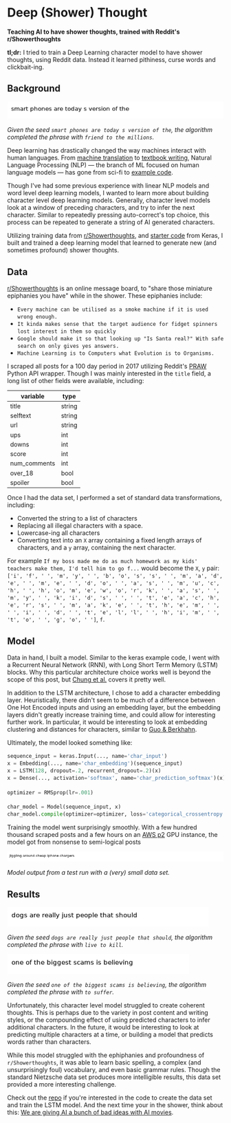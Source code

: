 # Deep (Shower) Thought
**Teaching AI to have shower thoughts, trained with Reddit's r/Showerthoughts**

**tl;dr:** I tried to train a Deep Learning character model to have shower thoughts, using Reddit data. Instead it 
learned pithiness, curse words and clickbait-ing.  

## Background

![references/smart_phones.gif](references/smart_phones.gif)

*Given the seed `smart phones are today s version of the`, the algorithm completed the phrase with `friend to the millions`.*

Deep learning has drastically changed the way machines interact with human languages. From 
[machine translation](https://research.google.com/pubs/pub45610.html) to 
[textbook writing](https://newatlas.com/writing-algorithm/25539/), Natural Language Processing (NLP) — the branch of 
ML focused on human language models — has gone from sci-fi to [example code](https://github.com/keras-team/keras/tree/master/examples#text--sequences-examples). 

Though I've had some previous experience with linear NLP models and word level deep learning models, I wanted to learn 
more about building character level deep learning models. Generally, character level models look at a window of preceding 
characters, and try to infer the next character. Similar to repeatedly pressing auto-correct's top choice, this process 
can be repeated to generate a string of AI generated characters. 


Utilizing training data from [r/Showerthoughts](https://www.reddit.com/r/Showerthoughts/), and [starter code](https://github.com/keras-team/keras/blob/master/examples/lstm_text_generation.py)
from Keras, I built and trained a deep learning model that learned to generate new (and sometimes profound) shower 
thoughts. 
 
## Data

[r/Showerthoughts](https://www.reddit.com/r/Showerthoughts/) is an online message board, to "share those miniature 
epiphanies you have" while in the shower. These epiphanies include:
 
 - `Every machine can be utilised as a smoke machine if it is used wrong enough.`
 - `It kinda makes sense that the target audience for fidget spinners lost interest in them so quickly`
 - `Google should make it so that looking up "Is Santa real?" With safe search on only gives yes answers.`
 - `Machine Learning is to Computers what Evolution is to Organisms.`

I scraped all posts for a 100 day period in 2017 utilizing Reddit's [PRAW](https://praw.readthedocs.io/en/latest/) Python 
API wrapper. Though I was mainly interested in the `title` field, a long list of other fields were available, 
including:

| variable     | type   |
|--------------|--------|
| title        | string |
| selftext     | string |
| url          | string |
| ups          | int    |
| downs        | int    |
| score        | int    |
| num_comments | int    |
| over_18      | bool   |
| spoiler      | bool   |

Once I had the data set, I performed a set of standard data transformations, including:

 - Converted the string to a list of characters
 - Replacing all illegal characters with a space. 
 - Lowercase-ing all characters
 - Converting text into an `X` array containing a fixed length arrays of characters, and a `y` array, containing the 
 next character. 
 
For example `If my boss made me do as much homework as my kids' teachers make them, I'd tell him to go f...` 
 would become the `X`, `y` pair: `['i', 'f', ' ', 'm', 'y', ' ', 'b', 'o', 's', 's', ' ', 'm', 'a', 'd', 'e', ' ', 'm', 'e', ' ', 'd', 'o', ' ', 'a', 's', ' ', 'm', 'u', 'c', 'h', ' ', 'h', 'o', 'm', 'e', 'w', 'o', 'r', 'k', ' ', 'a', 's', ' ', 'm', 'y', ' ', 'k', 'i', 'd', 's', ' ', ' ', 't', 'e', 'a', 'c', 'h', 'e', 'r', 's', ' ', 'm', 'a', 'k', 'e', ' ', 't', 'h', 'e', 'm', ' ', ' ', 'i', ' ', 'd', ' ', 't', 'e', 'l', 'l', ' ', 'h', 'i', 'm', ' ', 't', 'o', ' ', 'g', 'o', ' ']`, 
`f`.    

## Model

Data in hand, I built a model. Similar to the keras example code, I went with a Recurrent Neural Network (RNN), with 
Long Short Term Memory (LSTM) blocks. Why this particular architecture choice works well is beyond the scope of this post, but 
[Chung et al.](https://arxiv.org/abs/1412.3555) covers it pretty well. 

In addition to the LSTM architecture, I chose to add a character embedding layer. Heuristically, there didn't seem to 
be much of a difference between One Hot Encoded inputs and using an embedding layer, but the embedding layers didn't 
greatly increase training time, and could allow for interesting further work. In particular, it would be interesting to 
look at embedding clustering and distances for characters, similar to 
[Guo & Berkhahn](https://arxiv.org/abs/1604.06737).

Ultimately, the model looked something like: 

```python
sequence_input = keras.Input(..., name='char_input')
x = Embedding(..., name='char_embedding')(sequence_input)
x = LSTM(128, dropout=.2, recurrent_dropout=.2)(x)
x = Dense(..., activation='softmax', name='char_prediction_softmax')(x)

optimizer = RMSprop(lr=.001)

char_model = Model(sequence_input, x)
char_model.compile(optimizer=optimizer, loss='categorical_crossentropy')
```

Training the model went surprisingly smoothly. With a few hundred thousand scraped posts and a few hours on an 
[AWS p2](https://aws.amazon.com/ec2/instance-types/p2/) GPU instance, the model got from nonsense to semi-logical posts


![references/jiggling.gif](references/jiggling.gif)

*Model output from a test run with a (very) small data set.*

## Results

![references/dogs.gif](references/dogs.gif)

*Given the seed `dogs are really just people that should`, the algorithm completed the phrase with `live to kill`.*


![references/scams.gif](references/scams.gif)

*Given the seed `one of the biggest scams is believing`, the algorithm completed the phrase with `to suffer`.*

Unfortunately, this character level model struggled to create coherent thoughts. This is perhaps due to the variety in post content 
and writing styles, or the compounding effect of using predicted characters to infer additional characters. In the 
future, it would be interesting to look at predicting multiple characters at a time, or building a model that predicts 
words rather than characters.  

While this model struggled with the ephiphanies and profoundness of `r/Showerthoughts`, it was able to learn basic 
spelling, a complex (and unsurprisingly foul) vocabulary, and even basic grammar rules. Though the standard Nietzsche 
data set produces more intelligible results, this data set provided a more interesting challenge. 

Check out the [repo](https://github.com/bjherger/Shower_thoughts_generator/) if you're interested in the code to create 
the data set and train the LSTM model. And the next time your in the shower, think about this: 
[We are giving AI a bunch of bad ideas with AI movies](https://www.reddit.com/r/Showerthoughts/comments/7dqoqu/we_are_giving_ai_a_bunch_of_bad_ideas_with_ai/?utm_term=df9c5226-c3e9-4742-beca-c1b8093b2948&utm_medium=search&utm_source=reddit&utm_name=Showerthoughts&utm_content=3).
